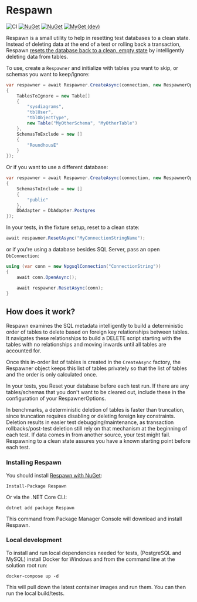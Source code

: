 # Respawn

![CI](https://github.com/jbogard/Respawn/workflows/CI/badge.svg)
[![NuGet](https://img.shields.io/nuget/dt/respawn.svg)](https://www.nuget.org/packages/respawn) 
[![NuGet](https://img.shields.io/nuget/vpre/respawn.svg)](https://www.nuget.org/packages/respawn)
[![MyGet (dev)](https://img.shields.io/myget/respawn-ci/v/respawn.svg)](https://myget.org/gallery/respawn-ci)

Respawn is a small utility to help in resetting test databases to a clean state. Instead of deleting data at the end of a test or rolling back a transaction, Respawn [resets the database back to a clean, empty state](http://lostechies.com/jimmybogard/2013/06/18/strategies-for-isolating-the-database-in-tests/) by intelligently deleting data from tables.

To use, create a `Respawner` and initialize with tables you want to skip, or schemas you want to keep/ignore:

```csharp
var respawner = await Respawner.CreateAsync(connection, new RespawnerOptions
{
    TablesToIgnore = new Table[]
    {
        "sysdiagrams",
        "tblUser",
        "tblObjectType",
        new Table("MyOtherSchema", "MyOtherTable")
    },
    SchemasToExclude = new []
    {
        "RoundhousE"
    }
});
```
Or if you want to use a different database:
```csharp
var respawner = await Respawner.CreateAsync(connection, new RespawnerOptions
{
    SchemasToInclude = new []
    {
        "public"
    },
    DbAdapter = DbAdapter.Postgres
});
```

In your tests, in the fixture setup, reset to a clean state:
```csharp
await respawner.ResetAsync("MyConnectionStringName");
```
or if you're using a database besides SQL Server, pass an open `DbConnection`:
```csharp
using (var conn = new NpgsqlConnection("ConnectionString"))
{
    await conn.OpenAsync();

    await respawner.ResetAsync(conn);
}
```

## How does it work?
Respawn examines the SQL metadata intelligently to build a deterministic order of tables to delete based on foreign key relationships between tables. It navigates these relationships to build a DELETE script starting with the tables with no relationships and moving inwards until all tables are accounted for.

Once this in-order list of tables is created in the `CreateAsync` factory, the Respawner object keeps this list of tables privately so that the list of tables and the order is only calculated once.

In your tests, you Reset your database before each test run. If there are any tables/schemas that you don't want to be cleared out, include these in the configuration of your RespawnerOptions.

In benchmarks, a deterministic deletion of tables is faster than truncation, since truncation requires disabling or deleting foreign key constraints. Deletion results in easier test debugging/maintenance, as transaction rollbacks/post-test deletion still rely on that mechanism at the beginning of each test. If data comes in from another source, your test might fail. Respawning to a clean state assures you have a known starting point before each test.

### Installing Respawn

You should install [Respawn with NuGet](https://www.nuget.org/packages/Respawn):

    Install-Package Respawn

Or via the .NET Core CLI:

    dotnet add package Respawn

This command from Package Manager Console will download and install Respawn.

### Local development

To install and run local dependencies needed for tests, (PostgreSQL and MySQL) install Docker for Windows and from the command line at the solution root run:

```
docker-compose up -d
```

This will pull down the latest container images and run them. You can then run the local build/tests.
